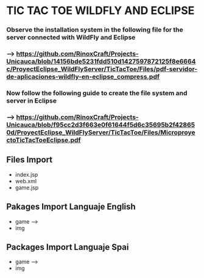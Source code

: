 # TIC TAC TOE WILDFLY AND ECLIPSE
### Observe the installation system in the following file for the server connected with WildFly and Eclipse
### --> https://github.com/RinoxCraft/Projects-Unicauca/blob/14156bde5231fdd510d1427597872125f8e6664c/ProyectEclipse_WildFlyServer/TicTacToe/Files/pdf-servidor-de-aplicaciones-wildfly-en-eclipse_compress.pdf

### Now follow the following guide to create the file system and server in Eclipse
### --> https://github.com/RinoxCraft/Projects-Unicauca/blob/f95cc2d3f663e0f61644f5d6c35695b2f428650d/ProyectEclipse_WildFlyServer/TicTacToe/Files/MicroproyectoTicTacToeEclipse.pdf 

## Files  Import
* index.jsp
* web.xml
* game.jsp
## Pakages Import Languaje English 
* game --> 
* img
## Packages Import Languaje Spai
* game --> 
* img 
